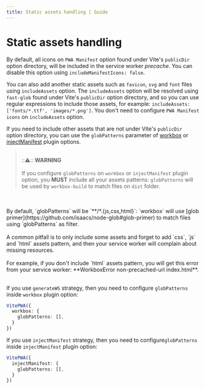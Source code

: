 ```yaml
---
title: Static assets handling | Guide
---
```


# Static assets handling

By default, all icons on `PWA Manifest` option found under Vite's `publicDir` option directory, will be included
in the service worker *precache*. You can disable this option using `includeManifestIcons: false`.

You can also add another static assets such as `favicon`, `svg` and `font` files using `includeAssets` option.
The `includeAssets` option will be resolved using `fast-glob` found under Vite's `publicDir` option directory, and so
you can use regular expressions to include those assets, for example: `includeAssets: ['fonts/*.ttf', 'images/*.png']`.
You don't need to configure `PWA Manifest icons` on `includeAssets` option.

If you need to include other assets that are not under Vite's `publicDir` option directory, you can use the
`globPatterns` parameter of [workbox](https://developers.google.com/web/tools/workbox/reference-docs/latest/module-workbox-build#.generateSW) <outbound-link />
or [injectManifest](https://developers.google.com/web/tools/workbox/reference-docs/latest/module-workbox-build#.injectManifest) <outbound-link />
plugin options.

> <br /> :::warning::: **WARNING**<br /><br />
If you configure `globPatterns` on `workbox` or `injectManifest` plugin option, you **MUST** include all your assets
patterns: `globPatterns` will be used by `workbox-build` to match files on `dist` folder.
<br />
<br />
By default, `globPatterns` will be `**/*.{js,css,html}`: `workbox` will use
[glob primer](https://github.com/isaacs/node-glob#glob-primer) <outbound-link /> to match files using `globPatterns`
as filter.
<br />
<br />
A common pitfall is to only include some assets and forget to add `css`, `js` and `html` assets pattern, and then your 
service worker will complain about missing resources.
<br />
<br />
For example, if you don't include `html` assets pattern, you will get this error from your service worker: 
**WorkboxError non-precached-url index.html**.
<br />
<br />

If you use `generateWS` strategy, then you need to configure `globPatterns` inside `workbox` plugin option:

```ts
VitePWA({
  workbox: {
    globPatterns: [],
  } 
})
```

If you use `injectManifest` strategy, then you need to configure`globPatterns` inside `injectManifest` plugin option:

```ts
VitePWA({
  injectManifest: {
    globPatterns: [],
  }  
})
```
